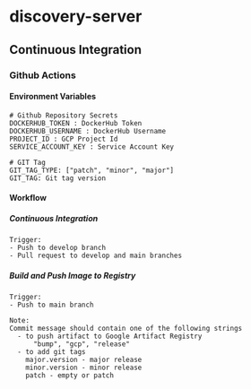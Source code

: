 # discovery-server

## Continuous Integration

### Github Actions
#### Environment Variables

```
# Github Repository Secrets
DOCKERHUB_TOKEN : DockerHub Token
DOCKERHUB_USERNAME : DockerHub Username
PROJECT_ID : GCP Project Id
SERVICE_ACCOUNT_KEY : Service Account Key

# GIT Tag 
GIT_TAG_TYPE: ["patch", "minor", "major"]
GIT_TAG: Git tag version
```

#### Workflow

##### Continuous Integration
```
Trigger: 
- Push to develop branch
- Pull request to develop and main branches
```

##### Build and Push Image to Registry
```
Trigger:
- Push to main branch

Note: 
Commit message should contain one of the following strings 
  - to push artifact to Google Artifact Registry
      "bump", "gcp", "release"
  - to add git tags
    major.version - major release
    minor.version - minor release
    patch - empty or patch
```